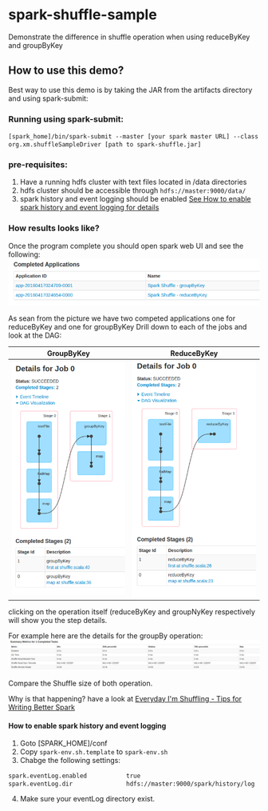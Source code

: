 # spark-shuffle-sample
Demonstrate the difference in shuffle operation when using reduceByKey and groupByKey

## How to use this demo?

Best way to use this demo is by taking the JAR from the artifacts directory and using spark-submit:

### Running using spark-submit:

```
[spark_home]/bin/spark-submit --master [your spark master URL] --class org.xm.shuffleSampleDriver [path to spark-shuffle.jar]
```

### pre-requisites:
1. Have a running hdfs cluster with text files located in /data directories
2. hdfs cluster should be accessible through ```hdfs://master:9000/data/```
3. spark history and event logging should be enabled [See How to enable spark history and event logging for details](./#how-to-enable-spark-history-and-event-logging)

### How results looks like?

Once the program complete you should open spark web UI and see the following:
![spark web UI completed application screen](./shuffle-completed-applications.png)

As sean from the picture we have two competed applications one for reduceByKey and one for groupByKey
Drill down to each of the jobs and look at the DAG:

GroupByKey            | ReduceByKey
----------------------|------------
![](./groupByKey.png) | ![](./reduceByKey.png)

clicking on the operation itself (reduceByKey and groupNyKey respectively will show you the step details. 
 
For example here are the details for the groupBy operation:
![](./shuffleGroupBy.png)

Compare the Shuffle size of both operation.

Why is that happening? have a look at [Everyday I'm Shuffling - Tips for Writing Better Spark ](http://www.slideshare.net/databricks/strata-sj-everyday-im-shuffling-tips-for-writing-better-spark-programs)

#### How to enable spark history and event logging
1. Goto [SPARK_HOME]/conf
2. Copy ```spark-env.sh.template``` to ```spark-env.sh```
3. Chabge the following settings:
```
spark.eventLog.enabled           true
spark.eventLog.dir               hdfs://master:9000/spark/history/log
```
4. Make sure your eventLog directory exist.





